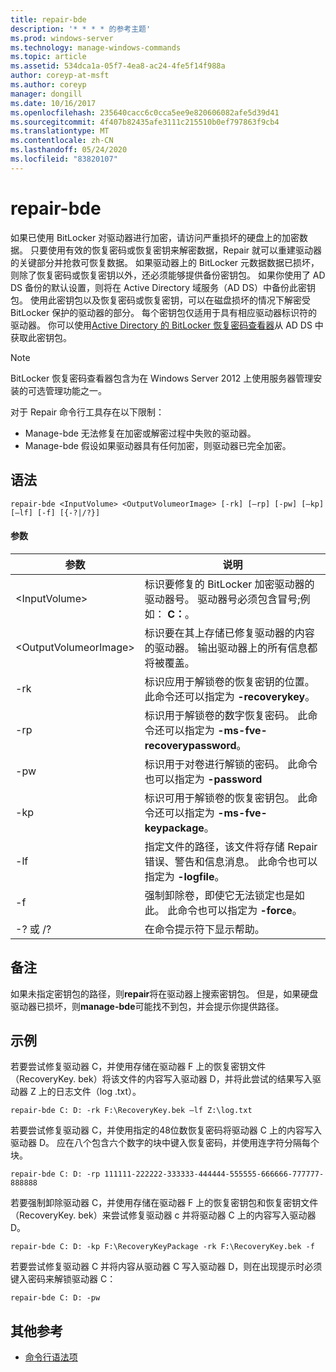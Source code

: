 ```yaml
---
title: repair-bde
description: '* * * * 的参考主题'
ms.prod: windows-server
ms.technology: manage-windows-commands
ms.topic: article
ms.assetid: 534dca1a-05f7-4ea8-ac24-4fe5f14f988a
author: coreyp-at-msft
ms.author: coreyp
manager: dongill
ms.date: 10/16/2017
ms.openlocfilehash: 235640cacc6c0cca5ee9e820606082afe5d39d41
ms.sourcegitcommit: 4f407b82435afe3111c215510b0ef797863f9cb4
ms.translationtype: MT
ms.contentlocale: zh-CN
ms.lasthandoff: 05/24/2020
ms.locfileid: "83820107"
---
```

# <a name="repair-bde"></a>repair-bde



如果已使用 BitLocker 对驱动器进行加密，请访问严重损坏的硬盘上的加密数据。 只要使用有效的恢复密码或恢复密钥来解密数据，Repair 就可以重建驱动器的关键部分并抢救可恢复数据。 如果驱动器上的 BitLocker 元数据数据已损坏，则除了恢复密码或恢复密钥以外，还必须能够提供备份密钥包。 如果你使用了 AD DS 备份的默认设置，则将在 Active Directory 域服务（AD DS）中备份此密钥包。 使用此密钥包以及恢复密码或恢复密钥，可以在磁盘损坏的情况下解密受 BitLocker 保护的驱动器的部分。 每个密钥包仅适用于具有相应驱动器标识符的驱动器。 你可以使用[Active Directory 的 BitLocker 恢复密码查看器](https://technet.microsoft.com/library/dd875531(v=ws.10).aspx)从 AD DS 中获取此密钥包。

> [!NOTE]
> BitLocker 恢复密码查看器包含为在 Windows Server 2012 上使用服务器管理安装的可选管理功能之一。

对于 Repair 命令行工具存在以下限制：
-   Manage-bde 无法修复在加密或解密过程中失败的驱动器。
-   Manage-bde 假设如果驱动器具有任何加密，则驱动器已完全加密。



## <a name="syntax"></a>语法

```
repair-bde <InputVolume> <OutputVolumeorImage> [-rk] [–rp] [-pw] [–kp] [–lf] [-f] [{-?|/?}]
```

#### <a name="parameters"></a>参数

|参数|说明|
|---------|-----------|
|\<InputVolume>|标识要修复的 BitLocker 加密驱动器的驱动器号。 驱动器号必须包含冒号;例如： **C：**。|
|\<OutputVolumeorImage>|标识要在其上存储已修复驱动器的内容的驱动器。 输出驱动器上的所有信息都将被覆盖。|
|-rk|标识应用于解锁卷的恢复密钥的位置。 此命令还可以指定为 **-recoverykey**。|
|-rp|标识用于解锁卷的数字恢复密码。 此命令还可以指定为 **-ms-fve-recoverypassword**。|
|-pw|标识用于对卷进行解锁的密码。 此命令也可以指定为 **-password**|
|-kp|标识可用于解锁卷的恢复密钥包。 此命令还可以指定为 **-ms-fve-keypackage**。|
|-lf|指定文件的路径，该文件将存储 Repair 错误、警告和信息消息。 此命令也可以指定为 **-logfile**。|
|-f|强制卸除卷，即使它无法锁定也是如此。 此命令也可以指定为 **-force**。|
|-? 或 /?|在命令提示符下显示帮助。|

## <a name="remarks"></a>备注

如果未指定密钥包的路径，则**repair**将在驱动器上搜索密钥包。 但是，如果硬盘驱动器已损坏，则**manage-bde**可能找不到包，并会提示你提供路径。

## <a name="examples"></a>示例

若要尝试修复驱动器 C，并使用存储在驱动器 F 上的恢复密钥文件（RecoveryKey. bek）将该文件的内容写入驱动器 D，并将此尝试的结果写入驱动器 Z 上的日志文件（log .txt）。
```
repair-bde C: D: -rk F:\RecoveryKey.bek –lf Z:\log.txt
```
若要尝试修复驱动器 C，并使用指定的48位数恢复密码将驱动器 C 上的内容写入驱动器 D。 应在八个包含六个数字的块中键入恢复密码，并使用连字符分隔每个块。
```
repair-bde C: D: -rp 111111-222222-333333-444444-555555-666666-777777-888888
```
若要强制卸除驱动器 C，并使用存储在驱动器 F 上的恢复密钥包和恢复密钥文件（RecoveryKey. bek）来尝试修复驱动器 c 并将驱动器 C 上的内容写入驱动器 D。
```
repair-bde C: D: -kp F:\RecoveryKeyPackage -rk F:\RecoveryKey.bek -f
```
若要尝试修复驱动器 C 并将内容从驱动器 C 写入驱动器 D，则在出现提示时必须键入密码来解锁驱动器 C：
```
repair-bde C: D: -pw
```

## <a name="additional-references"></a>其他参考

- [命令行语法项](command-line-syntax-key.md)